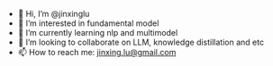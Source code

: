 - 👋 Hi, I’m @jinxinglu
- 👀 I’m interested in fundamental model
- 🌱 I’m currently learning nlp and multimodel
- 💞️ I’m looking to collaborate on LLM, knowledge distillation and etc
- 📫 How to reach me: jinxing.lu@gmail.com

<!---
jinxinglu/jinxinglu is a ✨ special ✨ repository because its `README.md` (this file) appears on your GitHub profile.
You can click the Preview link to take a look at your changes.
--->
